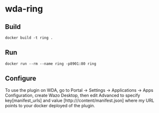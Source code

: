 # wda-ring

Build
-----

    docker build -t ring .

Run
---

    docker run --rm --name ring -p8901:80 ring

Configure
---------

To use the plugin on WDA, go to Portal -> Settings -> Applications -> Apps Configuration, create Wazo Desktop, then edit Advanced to specify key[manifest_urls] and value [http:///content/manifest.json] where my URL points to your docker deployed of the plugin.
